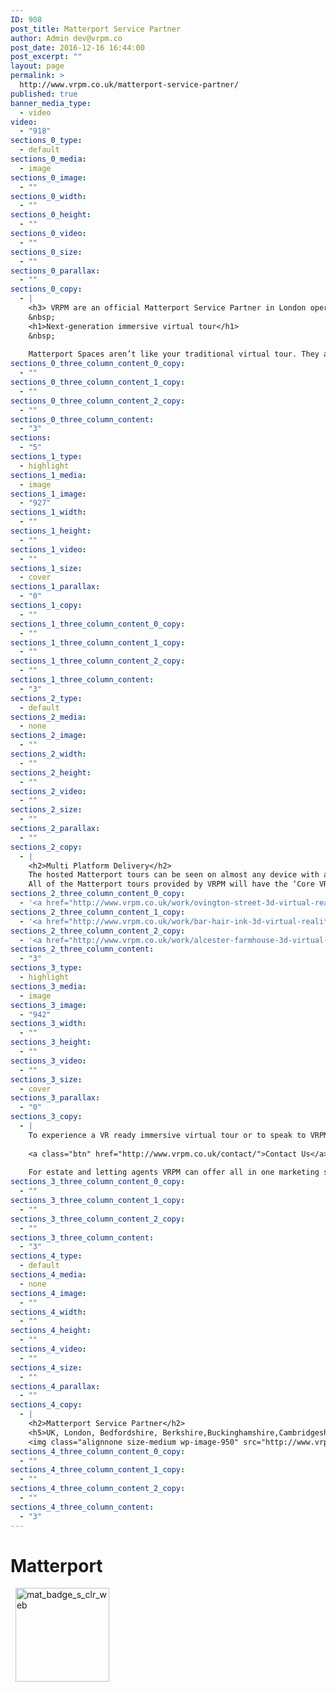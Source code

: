 ```yaml
---
ID: 908
post_title: Matterport Service Partner
author: Admin dev@vrpm.co
post_date: 2016-12-16 16:44:00
post_excerpt: ""
layout: page
permalink: >
  http://www.vrpm.co.uk/matterport-service-partner/
published: true
banner_media_type:
  - video
video:
  - "918"
sections_0_type:
  - default
sections_0_media:
  - image
sections_0_image:
  - ""
sections_0_width:
  - ""
sections_0_height:
  - ""
sections_0_video:
  - ""
sections_0_size:
  - ""
sections_0_parallax:
  - ""
sections_0_copy:
  - |
    <h3> VRPM are an official Matterport Service Partner in London operating throughout the UK and Europe.</h3>
    &nbsp;
    <h1>Next-generation immersive virtual tour</h1>
    &nbsp;
    
    Matterport Spaces aren’t like your traditional virtual tour. They are completely new form of immersive 3D presentation that invites you to explore a place as if you were really there. Step inside a Matterport Space from VRPM and start exploring somewhere new.
sections_0_three_column_content_0_copy:
  - ""
sections_0_three_column_content_1_copy:
  - ""
sections_0_three_column_content_2_copy:
  - ""
sections_0_three_column_content:
  - "3"
sections:
  - "5"
sections_1_type:
  - highlight
sections_1_media:
  - image
sections_1_image:
  - "927"
sections_1_width:
  - ""
sections_1_height:
  - ""
sections_1_video:
  - ""
sections_1_size:
  - cover
sections_1_parallax:
  - "0"
sections_1_copy:
  - ""
sections_1_three_column_content_0_copy:
  - ""
sections_1_three_column_content_1_copy:
  - ""
sections_1_three_column_content_2_copy:
  - ""
sections_1_three_column_content:
  - "3"
sections_2_type:
  - default
sections_2_media:
  - none
sections_2_image:
  - ""
sections_2_width:
  - ""
sections_2_height:
  - ""
sections_2_video:
  - ""
sections_2_size:
  - ""
sections_2_parallax:
  - ""
sections_2_copy:
  - |
    <h2>Multi Platform Delivery</h2>
    The hosted Matterport tours can be seen on almost any device with an internet connection.  Or you can download the tours into your own Matterport Showcase App if you become a collaborator with VRPM.
    All of the Matterport tours provided by VRPM will have the ‘Core VR’ enabled unless specifically requested.   This means that anyone viewing the space can see it through Google Cardboard or a Samsung Gear VR device.
sections_2_three_column_content_0_copy:
  - '<a href="http://www.vrpm.co.uk/work/ovington-street-3d-virtual-reality-tour/"><img class="alignnone size-medium wp-image-935" src="http://www.vrpm.co.uk/wp-content/uploads/2016/12/Residential-300x171.jpg" alt="residential" width="300" height="171" /></a>'
sections_2_three_column_content_1_copy:
  - '<a href="http://www.vrpm.co.uk/work/bar-hair-ink-3d-virtual-reality-tour/"><img class="alignnone size-medium wp-image-936" src="http://www.vrpm.co.uk/wp-content/uploads/2016/12/commercial-300x171.jpg" alt="commercial" width="300" height="171" /></a>'
sections_2_three_column_content_2_copy:
  - '<a href="http://www.vrpm.co.uk/work/alcester-farmhouse-3d-virtual-reality-tour/"><img class="alignnone size-medium wp-image-937" src="http://www.vrpm.co.uk/wp-content/uploads/2016/12/holiday-300x171.jpg" alt="holiday" width="300" height="171" /></a>'
sections_2_three_column_content:
  - "3"
sections_3_type:
  - highlight
sections_3_media:
  - image
sections_3_image:
  - "942"
sections_3_width:
  - ""
sections_3_height:
  - ""
sections_3_video:
  - ""
sections_3_size:
  - cover
sections_3_parallax:
  - "0"
sections_3_copy:
  - |
    To experience a VR ready immersive virtual tour or to speak to VRPM please call on 020 3488 0506 or...
    
    <a class="btn" href="http://www.vrpm.co.uk/contact/">Contact Us</a>
    
    For estate and letting agents VRPM can offer all in one marketing solutions with floor plans and pictures.
sections_3_three_column_content_0_copy:
  - ""
sections_3_three_column_content_1_copy:
  - ""
sections_3_three_column_content_2_copy:
  - ""
sections_3_three_column_content:
  - "3"
sections_4_type:
  - default
sections_4_media:
  - none
sections_4_image:
  - ""
sections_4_width:
  - ""
sections_4_height:
  - ""
sections_4_video:
  - ""
sections_4_size:
  - ""
sections_4_parallax:
  - ""
sections_4_copy:
  - |
    <h2>Matterport Service Partner</h2>
    <h5>UK, London, Bedfordshire, Berkshire,Buckinghamshire,Cambridgeshire, Cheshire, Cleveland, Cornwall, County Durham, Cumbria, Derbyshire, Devon, Dorset, East Riding of Yorkshire, East Sussex, Essex, Gloucestershire, Greater London, Greater Manchester, Hampshire, Herefordshire, Hertfordshire, Isle of Wight, Kent, Lancashire, Leicestershire, Lincolnshire, Merseyside, Norfolk, North Yorkshire, Northamptonshire, Northumberland, Nottinghamshire, Oxfordshire, Rutland, Shropshire, Somerset, South Yorkshire, Staffordshire, Suffolk, Surrey, Tyne &amp; Wear, Warwickshire, West Midlands, West Sussex, West Yorkshire, Wiltshire, Worcestershire, Bath, Birmingham, Bradford, Brighton and Hove, Bristol, Cambridge, Canterbury, Carlisle, Chester, Chichester, Coventry, Derby, Durham, Ely, Exeter, Gloucester, Hereford, Kingston upon Hull,  Lancaster, Leeds, Leicester, Lichfield, Lincoln, Liverpool, City of London, Manchester,Newcastle, Norwich, Nottingham, Oxford, Peterborough, Plymouth, Portsmouth, Preston, Ripon, Salford, Salisbury, Sheffield, Southampton, St Albans, Stoke-on-Trent, Sunderland, Truro, Wakefield, Wells, Westminster, Winchester, Wolverhampton, Worcester, York</h5>
    <img class="alignnone size-medium wp-image-950" src="http://www.vrpm.co.uk/wp-content/uploads/2016/12/MAT_pwrd_s_clr_web-300x110.png" alt="mat_pwrd_s_clr_web" width="300" height="110" />
sections_4_three_column_content_0_copy:
  - ""
sections_4_three_column_content_1_copy:
  - ""
sections_4_three_column_content_2_copy:
  - ""
sections_4_three_column_content:
  - "3"
---
```

<h1>Matterport</h1>
&nbsp;

<img class="alignnone wp-image-912 size-thumbnail" src="http://www.vrpm.co.uk/wp-content/uploads/2016/12/mat_badge_s_clr_web-150x150.png" alt="mat_badge_s_clr_web" width="150" height="150" />